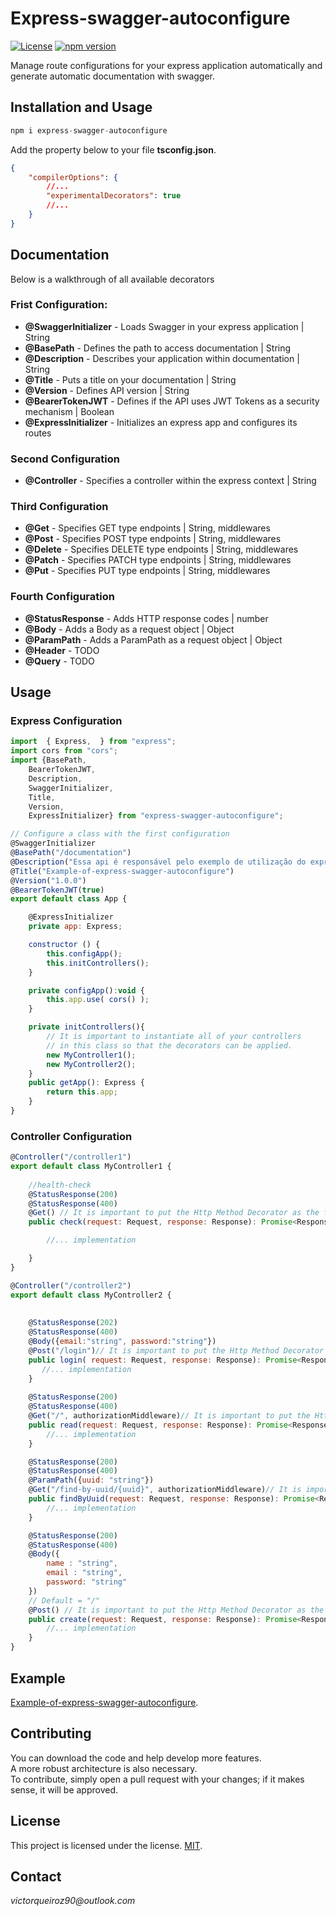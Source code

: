 # Express-swagger-autoconfigure

[![License](https://img.shields.io/badge/license-MIT-green.svg)](https://github.com/JoaoVictorLacerda/express-swagger-autoconfigure/blob/main/license)
[![npm version](https://img.shields.io/npm/v/npm-package.svg?style=flat)](https://www.npmjs.com/package/express-swagger-autoconfigure)

Manage route configurations for your express application automatically and generate automatic documentation with swagger.

## Installation and Usage
```jsx
npm i express-swagger-autoconfigure
```
Add the property below to your file **tsconfig.json**.
```json
{
    "compilerOptions": {
        //...
        "experimentalDecorators": true
        //...
    }
}
```
## Documentation
Below is a walkthrough of all available decorators

### Frist Configuration:
* **@SwaggerInitializer** - Loads Swagger in your express application  | String
* **@BasePath** - Defines the path to access documentation | String
* **@Description** - Describes your application within documentation | String
* **@Title** - Puts a title on your documentation | String
* **@Version** - Defines API version | String
* **@BearerTokenJWT** - Defines if the API uses JWT Tokens as a security mechanism | Boolean
* **@ExpressInitializer** - Initializes an express app and configures its routes

### Second Configuration
* **@Controller** - Specifies a controller within the express context | String

### Third Configuration
* **@Get** - Specifies GET type endpoints  | String, middlewares
* **@Post** - Specifies POST type endpoints | String, middlewares
* **@Delete** - Specifies DELETE type endpoints | String, middlewares
* **@Patch** - Specifies PATCH type endpoints | String, middlewares
* **@Put** - Specifies PUT type endpoints | String, middlewares

### Fourth Configuration
* **@StatusResponse** - Adds HTTP response codes | number
* **@Body** - Adds a Body as a request object | Object
* **@ParamPath** - Adds a ParamPath as a request object | Object
* **@Header** - TODO
* **@Query** - TODO

## Usage

### Express Configuration
```javascript
import  { Express,  } from "express";
import cors from "cors";
import {BasePath,
    BearerTokenJWT,
    Description,
    SwaggerInitializer,
    Title,
    Version,
    ExpressInitializer} from "express-swagger-autoconfigure";

// Configure a class with the first configuration
@SwaggerInitializer
@BasePath("/documentation")
@Description("Essa api é responsável pelo exemplo de utilização do express-swagger-autoconfigure")
@Title("Example-of-express-swagger-autoconfigure")
@Version("1.0.0")
@BearerTokenJWT(true)
export default class App {

    @ExpressInitializer
    private app: Express;

    constructor () {
        this.configApp();
        this.initControllers();
    }

    private configApp():void {
        this.app.use( cors() );
    }

    private initControllers(){
        // It is important to instantiate all of your controllers
        // in this class so that the decorators can be applied.
        new MyController1();
        new MyController2();
    }
    public getApp(): Express {
        return this.app;
    }
}
```
### Controller Configuration
```javascript
@Controller("/controller1")
export default class MyController1 {
    
    //health-check
    @StatusResponse(200)
    @StatusResponse(400)
    @Get() // It is important to put the Http Method Decorator as the first configuration.
    public check(request: Request, response: Response): Promise<Response> {

        //... implementation

    }
}
```
```javascript
@Controller("/controller2")
export default class MyController2 {
    
    
    @StatusResponse(202)
    @StatusResponse(400)
    @Body({email:"string", password:"string"})
    @Post("/login")// It is important to put the Http Method Decorator as the first configuration.
    public login( request: Request, response: Response): Promise<Response> {
       //... implementation
    }
    
    @StatusResponse(200)
    @StatusResponse(400)
    @Get("/", authorizationMiddleware)// It is important to put the Http Method Decorator as the first configuration.
    public read(request: Request, response: Response): Promise<Response> {
        //... implementation
    }

    @StatusResponse(200)
    @StatusResponse(400)
    @ParamPath({uuid: "string"})
    @Get("/find-by-uuid/{uuid}", authorizationMiddleware)// It is important to put the Http Method Decorator as the first configuration.
    public findByUuid(request: Request, response: Response): Promise<Response> {
        //... implementation
    }

    @StatusResponse(200)
    @StatusResponse(400)
    @Body({
        name : "string",
        email : "string",
        password: "string"
    })
    // Default = "/" 
    @Post() // It is important to put the Http Method Decorator as the first configuration.
    public create(request: Request, response: Response): Promise<Response> {
        //... implementation
    }
}
```
## Example
[Example-of-express-swagger-autoconfigure](https://github.com/JoaoVictorLacerda/Example-of-express-swagger-autoconfigure/tree/main).

## Contributing

You can download the code and help develop more features.  
A more robust architecture is also necessary.  
To contribute, simply open a pull request with your changes; if it makes sense, it will be approved.

## License
This project is licensed under the license. [MIT](https://github.com/JoaoVictorLacerda/express-swagger-autoconfigure/blob/main/license).

## Contact
_victorqueiroz90@outlook.com_
